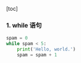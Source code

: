 [toc]

### 1. while 语句

```python
spam = 0
while spam < 5:
    print('Hello, world.')
    spam = spam + 1
```

